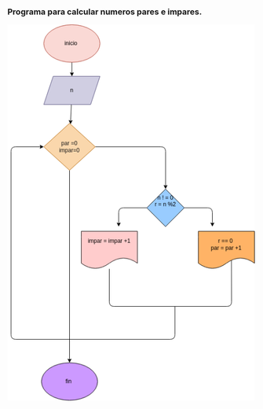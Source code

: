 ### Programa para calcular numeros pares e impares.

![Diagrama de flujo](diagrama.png "diagrama de flujo")

